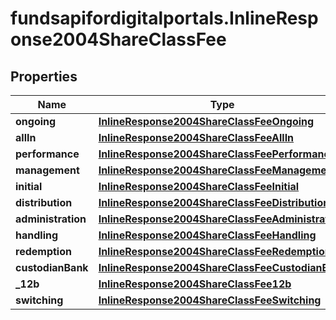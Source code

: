 # fundsapifordigitalportals.InlineResponse2004ShareClassFee

## Properties

Name | Type | Description | Notes
------------ | ------------- | ------------- | -------------
**ongoing** | [**InlineResponse2004ShareClassFeeOngoing**](InlineResponse2004ShareClassFeeOngoing.md) |  | [optional] 
**allIn** | [**InlineResponse2004ShareClassFeeAllIn**](InlineResponse2004ShareClassFeeAllIn.md) |  | [optional] 
**performance** | [**InlineResponse2004ShareClassFeePerformance**](InlineResponse2004ShareClassFeePerformance.md) |  | [optional] 
**management** | [**InlineResponse2004ShareClassFeeManagement**](InlineResponse2004ShareClassFeeManagement.md) |  | [optional] 
**initial** | [**InlineResponse2004ShareClassFeeInitial**](InlineResponse2004ShareClassFeeInitial.md) |  | [optional] 
**distribution** | [**InlineResponse2004ShareClassFeeDistribution**](InlineResponse2004ShareClassFeeDistribution.md) |  | [optional] 
**administration** | [**InlineResponse2004ShareClassFeeAdministration**](InlineResponse2004ShareClassFeeAdministration.md) |  | [optional] 
**handling** | [**InlineResponse2004ShareClassFeeHandling**](InlineResponse2004ShareClassFeeHandling.md) |  | [optional] 
**redemption** | [**InlineResponse2004ShareClassFeeRedemption**](InlineResponse2004ShareClassFeeRedemption.md) |  | [optional] 
**custodianBank** | [**InlineResponse2004ShareClassFeeCustodianBank**](InlineResponse2004ShareClassFeeCustodianBank.md) |  | [optional] 
**_12b** | [**InlineResponse2004ShareClassFee12b**](InlineResponse2004ShareClassFee12b.md) |  | [optional] 
**switching** | [**InlineResponse2004ShareClassFeeSwitching**](InlineResponse2004ShareClassFeeSwitching.md) |  | [optional] 


